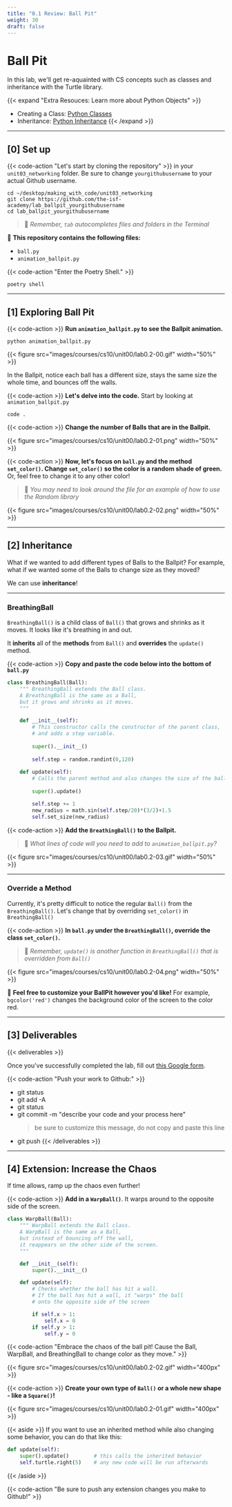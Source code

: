 ```yaml
---
title: "0.1 Review: Ball Pit"
weight: 30
draft: false
---
```


# Ball Pit

In this lab, we'll get re-aquainted with CS concepts such as classes and inheritance with the Turtle library. 

{{< expand "Extra Resouces: Learn more about Python Objects" >}}
- Creating a Class: [Python Classes](https://www.w3schools.com/python/python_classes.asp)
- Inheritance: [Python Inheritance](https://www.w3schools.com/python/python_inheritance.asp)
{{< /expand >}}


--- 

## [0] Set up


{{< code-action "Let's start by cloning the repository" >}} in your `unit03_networking` folder.  Be sure to change `yourgithubusername` to your actual Github username.

```shell
cd ~/desktop/making_with_code/unit03_networking
git clone https://github.com/the-isf-academy/lab_ballpit_yourgithubusername
cd lab_ballpit_yourgithubusername
```
> 🤔 *Remember, `tab` autocompletes files and folders in the Terminal*

📄 **This repository contains the following files:**
- `ball.py`
- `animation_ballpit.py`

{{< code-action "Enter the Poetry Shell." >}} 
```shell
poetry shell
```
---

## [1] Exploring Ball Pit


{{< code-action >}} **Run `animation_ballpit.py` to see the Ballpit animation.**
 
```shell
python animation_ballpit.py
```


{{< figure src="images/courses/cs10/unit00/lab0.2-00.gif" width="50%" >}}

In the Ballpit, notice each ball has a different size, stays the same size the whole time, and bounces off the walls.

{{< code-action >}} **Let's delve into the code.** Start by looking at `animation_ballpit.py`
```shell
code .
```

{{< code-action >}} **Change the number of Balls that are in the Ballpit.** 

{{< figure src="images/courses/cs10/unit00/lab0.2-01.png" width="50%" >}}


{{< code-action >}} **Now, let's focus on `ball.py` and the method `set_color()`. Change `set_color()` so the color is a random shade of green.** Or, feel free to change it to any other color!
> 🧐 *You may need to look around the file for an example of how to use the Random library*

{{< figure src="images/courses/cs10/unit00/lab0.2-02.png" width="50%" >}}


---

## [2] Inheritance 

What if we wanted to add different types of Balls to the Ballpit? For example, what if we wanted some of the Balls to change size as they moved? 

We can use **inheritance**!

---

### BreathingBall

`BreathingBall()` is a child class of `Ball()` that grows and shrinks as it moves. It looks like it's breathing in and out.

It **inherits** all of the **methods** from `Ball()` and **overrides** the `update()` method. 

{{< code-action >}} **Copy and paste the code below into the bottom of `ball.py`**

```python
class BreathingBall(Ball):
    """ BreathingBall extends the Ball class.
    A BreathingBall is the same as a Ball,
    but it grows and shrinks as it moves.
    """

    def __init__(self):
        # This constructor calls the constructor of the parent class,
        # and adds a step variable.
        
        super().__init__()
        
        self.step = random.randint(0,120)
        
    def update(self):
        # Calls the parent method and also changes the size of the ball
        
        super().update()

        self.step += 1
        new_radius = math.sin(self.step/20)*(3/2)+1.5
        self.set_size(new_radius)
```

{{< code-action >}} **Add the `BreathingBall()` to the Ballpit.**
> 🧐 *What lines of code will you need to add to `animation_ballpit.py`?*

{{< figure src="images/courses/cs10/unit00/lab0.2-03.gif" width="50%" >}}

---

### Override a Method

Currently, it's pretty difficult to notice the regular `Ball()` from the `BreathingBall()`. Let's change that by overriding `set_color()` in `BreathingBall()`

{{< code-action >}} **In `ball.py` under the `BreathingBall()`, override the class `set_color()`.** 
> 🧐 *Remember, `update()` is another function in `BreathingBall()` that is overridden from `Ball()`*


{{< figure src="images/courses/cs10/unit00/lab0.2-04.png" width="50%" >}}

🎨 **Feel free to customize your BallPit however you'd like!** For example, `bgcolor('red')` changes the background color of the screen to the color red. 

---


## [3] Deliverables



{{< deliverables >}}  

Once you've successfully completed the lab, fill out [this Google form](https://docs.google.com/forms/d/e/1FAIpQLSdMNcCkoniPqOsigzroaEyhCcLDNCbICICmUmMQ7ElK3d0CXw/viewform?usp=sf_link).


{{< code-action "Push your work to Github:" >}}
- git status
- git add -A
- git status
- git commit -m "describe your code and your process here"
  > be sure to customize this message, do not copy and paste this line
- git push
{{< /deliverables >}}


---

## [4] Extension: Increase the Chaos

If time allows, ramp up the chaos even further!


{{< code-action >}} **Add in a `WarpBall()`**. It warps around to the opposite side of the screen.

```python
class WarpBall(Ball):
    """ WarpBall extends the Ball class.
    A WarpBall is the same as a Ball,
    but instead of bouncing off the wall,
    it reappears on the other side of the screen.
    """

    def __init__(self):
        super().__init__()

    def update(self):
        # Checks whether the ball has hit a wall.
        # If the ball has hit a wall, it "warps" the ball
        # onto the opposite side of the screen        

        if self.x > 1:
            self.x = 0
        if self.y > 1:
            self.y = 0
```

{{< code-action "Embrace the chaos of the ball pit! Cause the Ball, WarpBall, and BreathingBall to change color as they move." >}} 

{{< figure src="images/courses/cs10/unit00/lab0.2-02.gif" width="400px" >}}


{{< code-action  >}} **Create your own type of `Ball()` or a whole new shape - like a `Square()`!** 

{{< figure src="images/courses/cs10/unit00/lab0.2-01.gif" width="400px" >}}

{{< aside >}}
If you want to use an inherited method while also changing some behavior, you can do that like this:
```python
def update(self):
    super().update()        # this calls the inherited behavior
    self.turtle.right(5)    # any new code will be run afterwards
```
{{< /aside >}}

{{< code-action "Be sure to push any extension changes you make to Github!" >}}